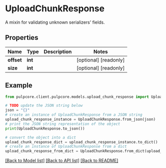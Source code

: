 # UploadChunkResponse

A mixin for validating unknown serializers' fields.

## Properties

Name | Type | Description | Notes
------------ | ------------- | ------------- | -------------
**offset** | **int** |  | [optional] [readonly] 
**size** | **int** |  | [optional] [readonly] 

## Example

```python
from pulpcore.client.pulpcore.models.upload_chunk_response import UploadChunkResponse

# TODO update the JSON string below
json = "{}"
# create an instance of UploadChunkResponse from a JSON string
upload_chunk_response_instance = UploadChunkResponse.from_json(json)
# print the JSON string representation of the object
print(UploadChunkResponse.to_json())

# convert the object into a dict
upload_chunk_response_dict = upload_chunk_response_instance.to_dict()
# create an instance of UploadChunkResponse from a dict
upload_chunk_response_from_dict = UploadChunkResponse.from_dict(upload_chunk_response_dict)
```
[[Back to Model list]](../README.md#documentation-for-models) [[Back to API list]](../README.md#documentation-for-api-endpoints) [[Back to README]](../README.md)



